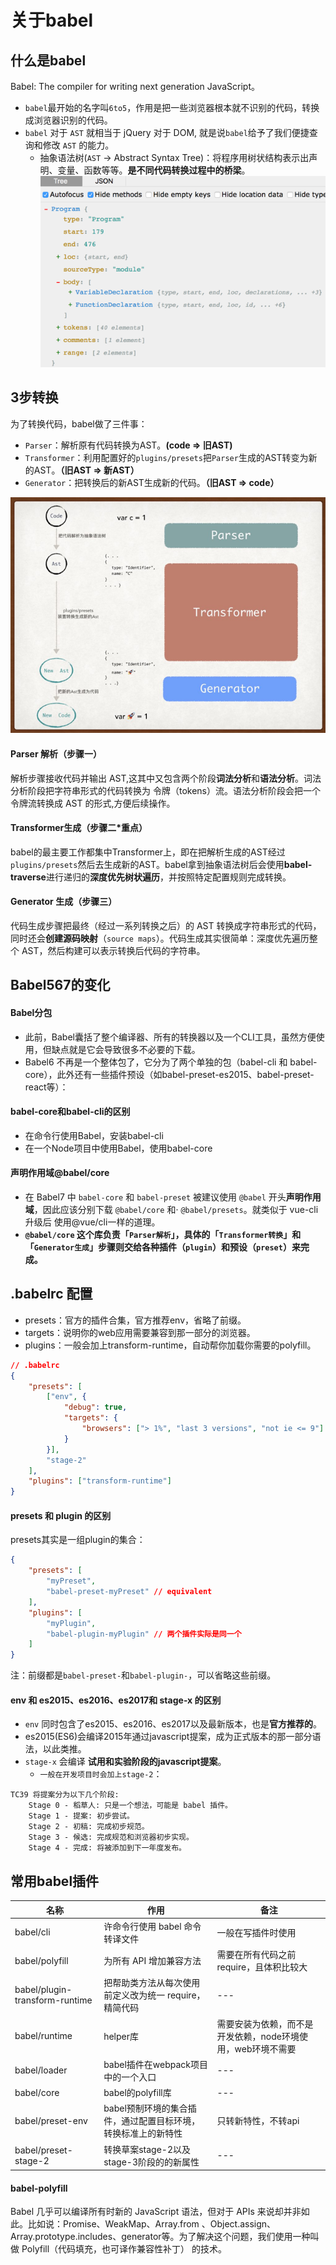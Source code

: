 # 关于babel

## 什么是babel
Babel: The compiler for writing next generation JavaScript。
- `babel`最开始的名字叫`6to5`，作用是把一些浏览器根本就不识别的代码，转换成浏览器识别的代码。
- `babel` 对于 `AST` 就相当于 jQuery 对于 DOM, 就是说`babel`给予了我们便捷查询和修改 `AST` 的能力。
    - 抽象语法树(`AST` -> Abstract Syntax Tree)：将程序用树状结构表示出声明、变量、函数等等。**是不同代码转换过程中的桥梁**。
    ![AST长什么样](./images/AST.png)

## 3步转换
为了转换代码，babel做了三件事：
- `Parser`：解析原有代码转换为AST。**(code => 旧AST)**
- `Transformer`：利用配置好的`plugins/presets`把`Parser`生成的AST转变为新的AST。**（旧AST => 新AST）**
- `Generator`：把转换后的新AST生成新的代码。**（旧AST => code）**

![babel 3步转换](./images/babel.png)

#### Parser 解析（步骤一）
解析步骤接收代码并输出 AST,这其中又包含两个阶段**词法分析**和**语法分析**。词法分析阶段把字符串形式的代码转换为 令牌（tokens）流。语法分析阶段会把一个令牌流转换成 AST 的形式,方便后续操作。

#### Transformer生成（步骤二*重点）
babel的最主要工作都集中Transformer上，即在把解析生成的AST经过`plugins/presets`然后去生成新的AST。babel拿到抽象语法树后会使用**babel-traverse**进行递归的**深度优先树状遍历**，并按照特定配置规则完成转换。

#### Generator 生成（步骤三）
代码生成步骤把最终（经过一系列转换之后）的 AST 转换成字符串形式的代码，同时还会**创建源码映射**（`source maps`）。代码生成其实很简单：深度优先遍历整个 AST，然后构建可以表示转换后代码的字符串。


## Babel567的变化

#### Babel分包
- 此前，Babel囊括了整个编译器、所有的转换器以及一个CLI工具，虽然方便使用，但缺点就是它会导致很多不必要的下载。
- Babel6 不再是一个整体包了，它分为了两个单独的包（babel-cli 和 babel-core），此外还有一些插件预设（如babel-preset-es2015、babel-preset-react等）：

#### babel-core和babel-cli的区别
- 在命令行使用Babel，安装babel-cli
- 在一个Node项目中使用Babel，使用babel-core


#### 声明作用域@babel/core
- 在 Babel7 中 `babel-core` 和 `babel-preset` 被建议使用 `@babel` 开头**声明作用域**，因此应该分别下载 `@babel/core` 和· `@babel/presets`。就类似于 vue-cli 升级后 使用@vue/cli一样的道理。
- **`@babel/core` 这个库负责「`Parser解析`」，具体的「`Transformer转换`」和「`Generator生成`」步骤则交给各种插件（`plugin`）和预设（`preset`）来完成。**


## .babelrc 配置
- presets：官方的插件合集，官方推荐env，省略了前缀。
- targets：说明你的web应用需要兼容到那一部分的浏览器。
- plugins：一般会加上transform-runtime，自动帮你加载你需要的polyfill。
```json
// .babelrc
{
    "presets": [
        ["env", {
            "debug": true,
            "targets": {
                "browsers": ["> 1%", "last 3 versions", "not ie <= 9"]
            }
        }],
        "stage-2"
    ],
    "plugins": ["transform-runtime"]
}
```

#### presets 和 plugin 的区别

presets其实是一组plugin的集合：
```json
{
    "presets": [
        "myPreset",
        "babel-preset-myPreset" // equivalent
    ],
    "plugins": [
        "myPlugin",
        "babel-plugin-myPlugin" // 两个插件实际是同一个
    ]
}
```
注：前缀都是`babel-preset-`和`babel-plugin-`，可以省略这些前缀。


#### env 和 es2015、es2016、es2017和 stage-x 的区别

- `env` 同时包含了es2015、es2016、es2017以及最新版本，也是**官方推荐的**。
- es2015(ES6)会编译2015年通过javascript提案，成为正式版本的那一部分语法，以此类推。
- `stage-x` 会编译 **试用和实验阶段的javascript提案**。
    - `一般在开发项目时会加上stage-2`：
```
TC39 将提案分为以下几个阶段:
    Stage 0 - 稻草人: 只是一个想法，可能是 babel 插件。
    Stage 1 - 提案: 初步尝试。
    Stage 2 - 初稿: 完成初步规范。
    Stage 3 - 候选: 完成规范和浏览器初步实现。
    Stage 4 - 完成: 将被添加到下一年度发布。
```

## 常用babel插件
名称 | 作用 | 备注
-|-|-
babel/cli | 许命令行使用 babel 命令转译文件 | 一般在写插件时使用
babel/polyfill | 为所有 API 增加兼容方法 | 需要在所有代码之前 require，且体积比较大
babel/plugin-transform-runtime | 把帮助类方法从每次使用前定义改为统一 require，精简代码 | ---
babel/runtime | helper库 | 需要安装为依赖，而不是开发依赖，node环境使用，web环境不需要
babel/loader | babel插件在webpack项目中的一个入口 | ---
babel/core | babel的polyfill库 | ---
babel/preset-env | babel预制环境的集合插件，通过配置目标环境，转换标准上的新特性 | 只转新特性，不转api
babel/preset-stage-2 | 转换草案stage-2以及stage-3阶段的的新属性 | ---

#### babel-polyfill
Babel 几乎可以编译所有时新的 JavaScript 语法，但对于 APIs 来说却并非如此。比如说：Promise、WeakMap、Array.from 、Object.assign、Array.prototype.includes、generator等。为了解决这个问题，我们使用一种叫做 Polyfill（代码填充，也可译作兼容性补丁） 的技术。

